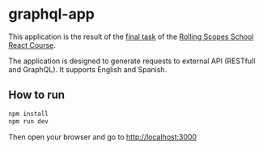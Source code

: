 # graphql-app

This application is the result of the [final task](https://github.com/rolling-scopes-school/tasks/blob/master/react/modules/tasks/final.md) of the [Rolling Scopes School](https://rs.school/) [React Course](https://rs.school/courses/reactjs).

The application is designed to generate requests to external API (RESTfull and GraphQL). It supports English and Spanish.

## How to run

```bash
npm install
npm run dev
```

Then open your browser and go to [http://localhost:3000](http://localhost:3000)
